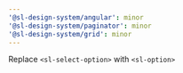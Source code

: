 ```yaml
---
'@sl-design-system/angular': minor
'@sl-design-system/paginator': minor
'@sl-design-system/grid': minor
---
```


Replace `<sl-select-option>` with `<sl-option>`
